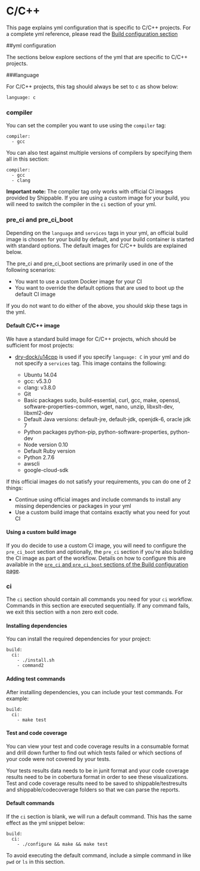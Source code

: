 
# C/C++
This page explains yml configuration that is specific to C/C++ projects. For a complete yml reference, please read the [Build configuration section](../shippableyml.md)

##yml configuration

The sections below explore sections of the yml that are specific to C/C++ projects. 


###language 


For C/C++ projects, this tag should always be set to c as show below:

```
language: c
```

### compiler

You can set the compiler you want to use using the `compiler` tag:

```
compiler:
  - gcc
```

You can also test against multiple versions of compilers by specifying them all in this section:

```
compiler:
  - gcc
  - clang
```

**Important note:** The compiler tag only works with official CI images provided by Shippable. If you are using a custom image for your build, you will need to switch the compiler in the `ci` section of your yml.

### pre_ci and pre_ci_boot

Depending on the `language` and `services` tags in your yml, an official build image is chosen for your build by default, and your build container is started with standard options. The default images for C/C++ builds are explained below.

The pre_ci and pre_ci_boot sections are primarily used in one of the following scenarios:

* You want to use a custom Docker image for your CI 
* You want to override the default options that are used to boot up the default CI image

If you do not want to do either of the above, you should skip these tags in the yml.

#### Default C/C++ image
We have a standard build image for C/C++ projects, which should be sufficient for most projects: 

* [dry-dock/u14cpp](https://github.com/dry-dock/u14cpp) is used if you specify `language: C` in your yml and do not specify a `services` tag. This image contains the following:
	
	* Ubuntu 14.04
	* gcc: v5.3.0
	* clang: v3.8.0
	* Git
	* Basic packages sudo, build-essential, curl, gcc, make, openssl, software-properties-common, wget, nano, unzip, libxslt-dev, libxml2-dev
	* Default Java versions: default-jre, default-jdk, openjdk-6, oracle jdk 7  
	* Python packages python-pip, python-software-properties, python-dev
	* Node version 0.10 
	* Default Ruby version
	* Python 2.7.6
	* awscli
	* google-cloud-sdk 


If this official images do not satisfy your requirements, you can do one of 2 things:

- Continue using official images and include commands to install any missing dependencies or packages in your yml
- Use a custom build image that contains exactly what you need for yout CI
	
#### Using a custom build image
If you do decide to use a custom CI image, you will need to configure the `pre_ci_boot` section and optionally, the `pre_ci` section if you're also building the CI image as part of the workflow. Details on how to configure this are available in the [`pre_ci` and `pre_ci_boot` sections of the Build configuration page](../shippableyml.md#build). 

### ci
The `ci` section should contain all commands you need for your `ci` workflow. Commands in this section are executed sequentially. If any command fails, we exit this section with a non zero exit code.

#### Installing dependencies
You can install the required dependencies for your project:

```
build:
  ci:
    - ./install.sh
    - command2
```


#### Adding test commands 
After installing dependencies, you can include your test commands. For example:  

```
build:
  ci:
    - make test 
```


#### Test and code coverage
You can view your test and code coverage results in a consumable format and drill down further to find out which tests failed or which sections of your code were not covered by your tests.

Your tests results data needs to be in junit format and your code coverage results need to be in cobertura format in order to see these visualizations. Test and code coverage results need to be saved to shippable/testresults and shippable/codecoverage folders so that we can parse the reports.


#### Default commands

If the `ci` section is blank, we will run a default command. This has the same effect as the yml snippet below:

```
build:
  ci:
    - ./configure && make && make test
```

To avoid executing the default command, include a simple command in like `pwd` or `ls` in this section.







